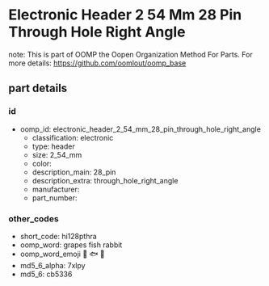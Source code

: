 # Electronic Header 2 54 Mm 28 Pin Through Hole Right Angle  

note: This is part of OOMP the Oopen Organization Method For Parts. For more details: https://github.com/oomlout/oomp_base

##  part details





### id
* oomp_id: electronic_header_2_54_mm_28_pin_through_hole_right_angle
  * classification: electronic
  * type: header
  * size: 2_54_mm
  * color: 
  * description_main: 28_pin
  * description_extra: through_hole_right_angle
  * manufacturer: 
  * part_number: 

### other_codes
* short_code: hi128pthra
* oomp_word: grapes fish rabbit
* oomp_word_emoji :grapes: :fish: :rabbit:
* md5_6_alpha: 7xlpy
* md5_6: cb5336